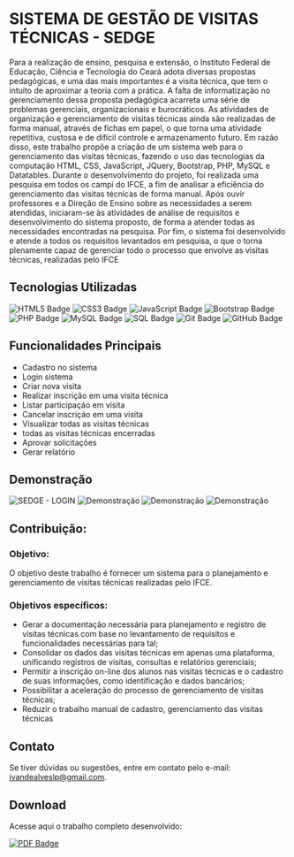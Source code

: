 # SISTEMA DE GESTÃO DE VISITAS TÉCNICAS - SEDGE

Para a realização de ensino, pesquisa e extensão, o Instituto Federal de Educação,
Ciência e Tecnologia do Ceará adota diversas propostas pedagógicas, e uma das
mais importantes é a visita técnica, que tem o intuito de aproximar a teoria com a
prática. A falta de informatização no gerenciamento dessa proposta pedagógica
acarreta uma série de problemas gerenciais, organizacionais e burocráticos. As
atividades de organização e gerenciamento de visitas técnicas ainda são realizadas
de forma manual, através de fichas em papel, o que torna uma atividade repetitiva,
custosa e de difícil controle e armazenamento futuro. Em razão disso, este trabalho
propõe a criação de um sistema web para o gerenciamento das visitas técnicas,
fazendo o uso das tecnologias da computação HTML, CSS, JavaScript, JQuery,
Bootstrap, PHP, MySQL e Datatables. Durante o desenvolvimento do projeto, foi
realizada uma pesquisa em todos os campi do IFCE, a fim de analisar a eficiência do
gerenciamento das visitas técnicas de forma manual. Após ouvir professores e a
Direção de Ensino sobre as necessidades a serem atendidas, iniciaram-se às
atividades de análise de requisitos e desenvolvimento do sistema proposto, de forma
a atender todas as necessidades encontradas na pesquisa. Por fim, o sistema foi
desenvolvido e atende a todos os requisitos levantados em pesquisa, o que o torna
plenamente capaz de gerenciar todo o processo que envolve as visitas técnicas,
realizadas pelo IFCE

## Tecnologias Utilizadas
![HTML5 Badge](https://img.shields.io/badge/HTML5-E34F26?style=for-the-badge&logo=html5&logoColor=white)
![CSS3 Badge](https://img.shields.io/badge/CSS3-1572B6?style=for-the-badge&logo=css3&logoColor=white)
![JavaScript Badge](https://img.shields.io/badge/JavaScript-F7DF1E?style=for-the-badge&logo=javascript&logoColor=black)
![Bootstrap Badge](https://img.shields.io/badge/Bootstrap-563D7C?style=for-the-badge&logo=bootstrap&logoColor=white)
![PHP Badge](https://img.shields.io/badge/PHP-777BB4?style=for-the-badge&logo=php&logoColor=white)
![MySQL Badge](https://img.shields.io/badge/MySQL-4479A1?style=for-the-badge&logo=mysql&logoColor=white)
![SQL Badge](https://img.shields.io/badge/SQL-2C3E50?style=for-the-badge)
![Git Badge](https://img.shields.io/badge/Git-F05032?style=for-the-badge&logo=git&logoColor=white)
![GitHub Badge](https://img.shields.io/badge/GitHub-181717?style=for-the-badge&logo=github&logoColor=white)

## Funcionalidades Principais
- Cadastro no sistema
- Login sistema
- Criar nova visita
- Realizar inscrição em uma visita técnica
- Listar participaçáo em visita
- Cancelar inscriçáo em uma visita
- Visualizar todas as visitas técnicas
- todas as visitas técnicas encerradas
- Aprovar solicitações
- Gerar relatório


## Demonstração
![SEDGE - LOGIN](https://github.com/IvandeCoelho/SEDGE/assets/47482589/32ad45e9-3b98-4030-8288-736892b69425)
![Demonstração](./screenshots/demo.gif)
![Demonstração](./screenshots/demo.gif)
![Demonstração](./screenshots/demo.gif)

## Contribuição:
### Objetivo:
O objetivo deste trabalho é fornecer um sistema para o planejamento e gerenciamento de visitas técnicas realizadas pelo IFCE.
### Objetivos específicos:
- Gerar a documentação necessária para planejamento e registro de visitas
técnicas com base no levantamento de requisitos e funcionalidades
necessárias para tal;
- Consolidar os dados das visitas técnicas em apenas uma plataforma,
unificando registros de visitas, consultas e relatórios gerenciais;
- Permitir a inscrição on-line dos alunos nas visitas técnicas e o cadastro de suas
informações, como identificação e dados bancários;
- Possibilitar a aceleração do processo de gerenciamento de visitas técnicas;
- Reduzir o trabalho manual de cadastro, gerenciamento das visitas técnicas

## Contato

Se tiver dúvidas ou sugestões, entre em contato pelo e-mail: [ivandealveslp@gmail.com](mailto:ivandealveslp@gmail.com).


## Download
Acesse aqui o trabalho completo desenvolvido: 

[![PDF Badge](https://img.shields.io/badge/Download-PDF-red?style=for-the-badge&logo=adobe-acrobat-reader&logoColor=white)](https://github.com/IvandeCoelho/SEDGE/files/13614020/FRANCISCO.IVANDE.ALVES.COELHO.pdf)


